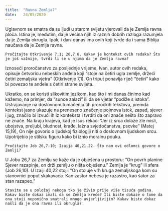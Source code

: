 ```yaml
---
title:  "Ravna Zemlja?"
date:   24/05/2020
---
```


Uglavnom se smatra da su ljudi u starom svijetu vjerovali da je Zemlja ravna ploča. Istina je, međutim, da je većina njih iz raznih dobrih razloga razumjela da je Zemlja okrugla. Ipak, i dan-danas ima onih koji tvrde da i sama Biblija naučava da je Zemlja ravna.

`Pročitajte Otkrivenje 7,1; 20,7.8. Kakav je kontekst ovih redaka? Što je još važnije, tvrdi li se u njima da je Zemlja ravna?`

Iznoseći proročanstvo za posljednje vrijeme, Ivan, autor ovih redaka, opisuje četvoricu nebeskih anđela koji “stoje na četiri ugla zemlje, držeći četiri zemaljska vjetra” (Otkrivenje 7,1). On triput ponavlja riječ “četiri” kako bi povezao te anđele s četiri strane svijeta.

Ukratko, on se koristi slikovitim jezikom, kao što i mi danas činimo kad kažemo, na primjer, da “sunce zalazi” ili da se vjetar “podiže s istoka”. Ustrajavanje na doslovnom tumačenju tih proročkih tekstova, premda kontekst jasno ukazuje na preneseno značenje pojmova istok, zapad, sjever i jug, značilo bi izvući ih iz konteksta i tvrditi da oni znače nešto što zapravo ne znače. Na kraju krajeva, kad je Isus rekao: “Jer iz srca dolaze zle misli, ubojstva, preljubi, bludnost, krađe, lažna svjedočanstva, psovke” (Matej 15,19), On nije govorio o ljudskoj fiziologiji niti o doslovnom ljudskom srcu. Upotrijebio je stilsku figuru kako bi iznio moralnu pouku.

`Pročitajte Job 26,7-10; Izaija 40,21.22. Što nam ovi odlomci govore o Zemlji?`

U Jobu 26,7 za Zemlju se kaže da je obješena u prostoru: “On povrh planine Sjever razapinje, on drži zemlju o ništa obješenu.” Zemlja je “krug” ili sfera (Job 26,10). U Izaiji 40,22 stoji: “On stoluje vrh kruga zemaljskoga kom su stanovnici poput skakavaca. Kao zastor nebesa je razastro, kao šator za stan razapeo.”

`Stavite se u položaj nekoga tko je živio prije više tisuća godina. Kakav biste dokaz imali da se Zemlja kreće? Ili biste dokaze o tome da ona stoji nepomično smatrali mnogo uvjerljivijim? Kakav biste dokaz našli da je ona ravna ili okrugla?`
